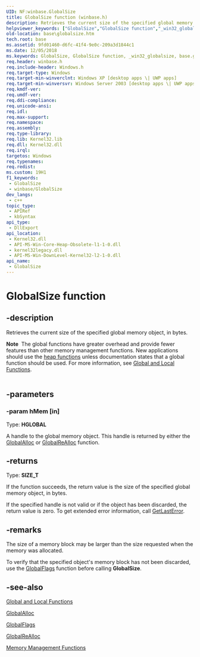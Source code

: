```yaml
---
UID: NF:winbase.GlobalSize
title: GlobalSize function (winbase.h)
description: Retrieves the current size of the specified global memory object, in bytes.
helpviewer_keywords: ["GlobalSize","GlobalSize function","_win32_globalsize","base.globalsize","winbase/GlobalSize"]
old-location: base\globalsize.htm
tech.root: base
ms.assetid: 9fd01460-d6fc-41f4-9e0c-209a3d1844c1
ms.date: 12/05/2018
ms.keywords: GlobalSize, GlobalSize function, _win32_globalsize, base.globalsize, winbase/GlobalSize
req.header: winbase.h
req.include-header: Windows.h
req.target-type: Windows
req.target-min-winverclnt: Windows XP [desktop apps \| UWP apps]
req.target-min-winversvr: Windows Server 2003 [desktop apps \| UWP apps]
req.kmdf-ver: 
req.umdf-ver: 
req.ddi-compliance: 
req.unicode-ansi: 
req.idl: 
req.max-support: 
req.namespace: 
req.assembly: 
req.type-library: 
req.lib: Kernel32.lib
req.dll: Kernel32.dll
req.irql: 
targetos: Windows
req.typenames: 
req.redist: 
ms.custom: 19H1
f1_keywords:
 - GlobalSize
 - winbase/GlobalSize
dev_langs:
 - c++
topic_type:
 - APIRef
 - kbSyntax
api_type:
 - DllExport
api_location:
 - Kernel32.dll
 - API-MS-Win-Core-Heap-Obsolete-l1-1-0.dll
 - kernel32legacy.dll
 - API-MS-Win-DownLevel-Kernel32-l2-1-0.dll
api_name:
 - GlobalSize
---
```


# GlobalSize function


## -description

Retrieves the current size of the specified global memory object, in bytes.
<div class="alert"><b>Note</b>  The global functions have greater overhead and provide fewer features than other memory management functions. New applications should use the <a href="/windows/desktop/Memory/heap-functions">heap functions</a> unless documentation states that a global function should be used. For more information, see <a href="/windows/desktop/Memory/global-and-local-functions">Global and Local Functions</a>.
</div><div> </div>

## -parameters

### -param hMem [in]

Type: **HGLOBAL**

A handle to the global memory object. This handle is returned by either the 
<a href="/windows/desktop/api/winbase/nf-winbase-globalalloc">GlobalAlloc</a> or 
<a href="/windows/desktop/api/winbase/nf-winbase-globalrealloc">GlobalReAlloc</a> function.

## -returns

Type: **SIZE_T**

If the function succeeds, the return value is the size of the specified global memory object, in bytes.

If the specified handle is not valid or if the object has been discarded, the return value is zero. To get extended error information, call 
<a href="/windows/desktop/api/errhandlingapi/nf-errhandlingapi-getlasterror">GetLastError</a>.

## -remarks

The size of a memory block may be larger than the size requested when the memory was allocated.

To verify that the specified object's memory block has not been discarded, use the 
<a href="/windows/desktop/api/winbase/nf-winbase-globalflags">GlobalFlags</a> function before calling 
<b>GlobalSize</b>.

## -see-also

<a href="/windows/desktop/Memory/global-and-local-functions">Global and Local Functions</a>



<a href="/windows/desktop/api/winbase/nf-winbase-globalalloc">GlobalAlloc</a>



<a href="/windows/desktop/api/winbase/nf-winbase-globalflags">GlobalFlags</a>



<a href="/windows/desktop/api/winbase/nf-winbase-globalrealloc">GlobalReAlloc</a>



<a href="/windows/desktop/Memory/memory-management-functions">Memory
		  Management Functions</a>
